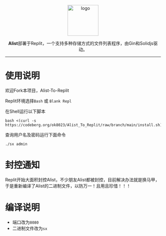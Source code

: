 <p align="center">
<a href="https://alist.nn.ci"><img height="100px" alt="logo" src="https://cdn.jsdelivr.net/gh/alist-org/logo@main/logo.svg"/></a>
</p>

<p align="center"><b>Alist</b>部署于Replit，一个支持多种存储方式的文件列表程序，由Gin和Solidjs驱动。</p>

------------------------------
# 使用说明
欢迎Fork本项目，Alist-To-Replit

Replit环境选择`Bash` 或 `Blank Repl`

在Shell运行以下脚本

```
bash <(curl -s https://codeberg.org/ok8023/Alist_To_Replit/raw/branch/main/install.sh)
```

查询用户名及密码运行下面命令

```
./sx admin
```

# 封控通知
Replit开始大面积封控Alist，不少朋友Alist都被封控，目前解决办法就是换马甲，于是重新编译了Alist的二进制文件，以防万一！且用且珍惜！！！ 

# 编译说明
- 端口改为`8080`
- 二进制文件改为`sx`

